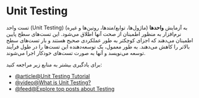 # Unit Testing

تست واحد (Unit Testing) به آزمایش **واحدها** (ماژول‌ها، توابع/متدها، روتین‌ها و غیره) نرم‌افزار به منظور اطمینان از صحت آنها اطلاق می‌شود. این تست‌های سطح پایین اطمینان می‌دهند که اجزای کوچکتر به طور عملکردی صحیح هستند و بار تست‌های سطح بالاتر را کاهش می‌دهند. به طور معمول، یک توسعه‌دهنده این تست‌ها را در طول فرآیند توسعه می‌نویسد و آنها به صورت تست‌های خودکار اجرا می‌شوند.

برای یادگیری بیشتر به منابع زیر مراجعه کنید:

- [@article@Unit Testing Tutorial](https://www.guru99.com/unit-testing-guide.html)
- [@video@What is Unit Testing?](https://youtu.be/3kzHmaeozDI)
- [@feed@Explore top posts about Testing](https://app.daily.dev/tags/testing?ref=roadmapsh)
